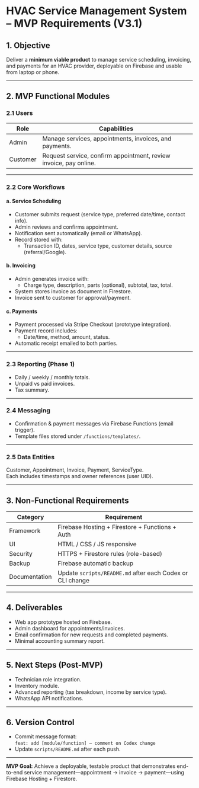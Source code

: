 # HVAC Service Management System – MVP Requirements (V3.1)

## 1. Objective
Deliver a **minimum viable product** to manage service scheduling, invoicing, and payments for an HVAC provider, deployable on Firebase and usable from laptop or phone.

---

## 2. MVP Functional Modules

### 2.1 Users
| Role | Capabilities |
|------|---------------|
| Admin | Manage services, appointments, invoices, and payments. |
| Customer | Request service, confirm appointment, review invoice, pay online. |

---

### 2.2 Core Workflows

#### a. Service Scheduling
- Customer submits request (service type, preferred date/time, contact info).
- Admin reviews and confirms appointment.
- Notification sent automatically (email or WhatsApp).
- Record stored with:
  - Transaction ID, dates, service type, customer details, source (referral/Google).

#### b. Invoicing
- Admin generates invoice with:
  - Charge type, description, parts (optional), subtotal, tax, total.
- System stores invoice as document in Firestore.
- Invoice sent to customer for approval/payment.

#### c. Payments
- Payment processed via Stripe Checkout (prototype integration).
- Payment record includes:
  - Date/time, method, amount, status.
- Automatic receipt emailed to both parties.

---

### 2.3 Reporting (Phase 1)
- Daily / weekly / monthly totals.
- Unpaid vs paid invoices.
- Tax summary.

---

### 2.4 Messaging
- Confirmation & payment messages via Firebase Functions (email trigger).
- Template files stored under `/functions/templates/`.

---

### 2.5 Data Entities
Customer, Appointment, Invoice, Payment, ServiceType.  
Each includes timestamps and owner references (user UID).

---

## 3. Non-Functional Requirements
| Category | Requirement |
|-----------|-------------|
| Framework | Firebase Hosting + Firestore + Functions + Auth |
| UI | HTML / CSS / JS responsive |
| Security | HTTPS + Firestore rules (role-based) |
| Backup | Firebase automatic backup |
| Documentation | Update `scripts/README.md` after each Codex or CLI change |

---

## 4. Deliverables
- Web app prototype hosted on Firebase.  
- Admin dashboard for appointments/invoices.  
- Email confirmation for new requests and completed payments.  
- Minimal accounting summary report.

---

## 5. Next Steps (Post-MVP)
- Technician role integration.
- Inventory module.
- Advanced reporting (tax breakdown, income by service type).
- WhatsApp API notifications.

---

## 6. Version Control
- Commit message format:  
  `feat: add [module/function] – comment on Codex change`
- Update `scripts/README.md` after each push.

---

**MVP Goal:** Achieve a deployable, testable product that demonstrates end-to-end service management—appointment → invoice → payment—using Firebase Hosting + Firestore.